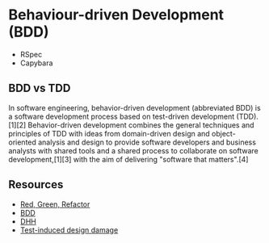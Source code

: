 # Behaviour-driven Development (BDD)

- RSpec
- Capybara

## BDD vs TDD

In software engineering, behavior-driven development (abbreviated BDD) is a software development process based on test-driven development (TDD).[1][2] Behavior-driven development combines the general techniques and principles of TDD with ideas from domain-driven design and object-oriented analysis and design to provide software developers and business analysts with shared tools and a shared process to collaborate on software development,[1][3] with the aim of delivering "software that matters".[4]

## Resources

- [Red, Green, Refactor](http://agileinaflash.blogspot.hk/2009/02/red-green-refactor.html)
- [BDD](http://en.wikipedia.org/wiki/Behavior-driven_development)
- [DHH](http://en.wikipedia.org/wiki/David_Heinemeier_Hansson)
- [Test-induced design damage](http://david.heinemeierhansson.com/2014/test-induced-design-damage.html)